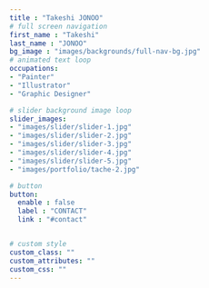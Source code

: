 ```yaml
---
title : "Takeshi JONOO"
# full screen navigation
first_name : "Takeshi"
last_name : "JONOO"
bg_image : "images/backgrounds/full-nav-bg.jpg"
# animated text loop
occupations:
- "Painter"
- "Illustrator"
- "Graphic Designer"

# slider background image loop
slider_images:
- "images/slider/slider-1.jpg"
- "images/slider/slider-2.jpg"
- "images/slider/slider-3.jpg"
- "images/slider/slider-4.jpg"
- "images/slider/slider-5.jpg"
- "images/portfolio/tache-2.jpg"

# button
button:
  enable : false
  label : "CONTACT"
  link : "#contact"


# custom style
custom_class: ""
custom_attributes: ""
custom_css: ""
---
```

